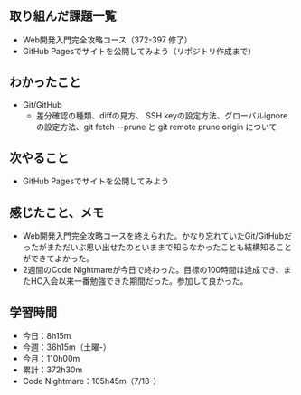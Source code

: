 ## 取り組んだ課題一覧
- Web開発入門完全攻略コース（372-397 修了）
- GitHub Pagesでサイトを公開してみよう（リポジトリ作成まで）
## わかったこと
- Git/GitHub
    - 差分確認の種類、diffの見方、 SSH  keyの設定方法、グローバルignoreの設定方法、git fetch --prune と git remote prune origin について
## 次やること
- GitHub Pagesでサイトを公開してみよう
## 感じたこと、メモ
- Web開発入門完全攻略コースを終えられた。かなり忘れていたGit/GitHubだったがまただいぶ思い出せたのといままで知らなかったことも結構知ることができてよかった。
- 2週間のCode Nightmareが今日で終わった。目標の100時間は達成でき、またHC入会以来一番勉強できた期間だった。参加して良かった。
## 学習時間
- 今日：8h15m
- 今週：36h15m（土曜-）
- 今月：110h00m
- 累計：372h30m
- Code Nightmare：105h45m（7/18-）